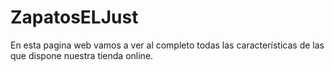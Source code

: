 # ZapatosELJust
En esta pagina web vamos a ver al completo todas las características de las que dispone nuestra tienda online.
